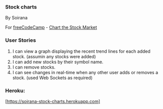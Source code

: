 ### Stock charts 
By Soirana

For [freeCodeCamp](http://freecodecamp.com) - [Chart the Stock Market](https://www.freecodecamp.com/challenges/chart-the-stock-market)

### **User Stories**

1. I can view a graph displaying the recent trend lines for each added stock. (assumin any stocks were added)
2. I can add new stocks by their symbol name.
3. I can remove stocks.
4. I can see changes in real-time when any other user adds or removes a stock. (used Web Sockets as required)


### Heroku:
[https://soirana-stock-charts.herokuapp.com]
